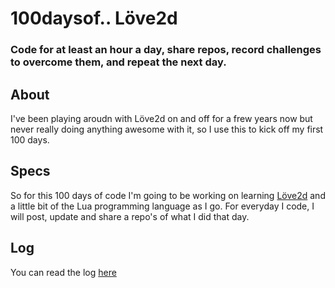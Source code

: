 # 100daysof.. Löve2d
### Code for at least an hour a day, share repos, record challenges to overcome them, and repeat the next day.

## About
I've been playing aroudn with Löve2d on and off for a frew years now but never really doing anything awesome with it, so I use this to kick off my first 100 days.

## Specs
So for this 100 days of code I'm going to be working on learning [Löve2d](http://love2d.org) and a little bit of the Lua programming language as I go. For everyday I code, I will post, update and share a repo's of what I did that day. 

## Log

You can read the log [here](https://github.com/fergstar/100daysof/blob/master/love/Log.md)